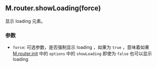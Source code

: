## M.router.showLoading(force)

显示 loading 元素。

### 参数

* `force`: 可选参数，是否强制显示 loading ，如果为 `true` ，意味着如果 [M.router.init](/M.router.init) 中的 `options` 中的 `showLoading` 即使为 `false` 也可以显示 loading
